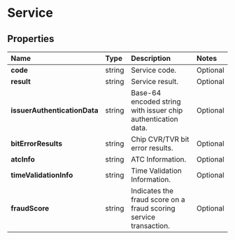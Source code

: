 # Service

## Properties <a name="properties"></a>

| Name | Type | Description | Notes |
| :--- | :--- | :---------- | :---- |
| **code** | string | Service code. | Optional |
| **result** | string | Service result. | Optional |
| **issuerAuthenticationData** | string | Base-64 encoded string with issuer chip authentication data. | Optional |
| **bitErrorResults** | string | Chip CVR/TVR bit error results. | Optional |
| **atcInfo** | string | ATC Information. | Optional |
| **timeValidationInfo** | string | Time Validation Information. | Optional |
| **fraudScore** | string | Indicates the fraud score on a fraud scoring service transaction. | Optional |